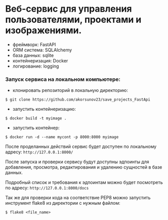# Веб-сервис для управления пользователями, проектами и изображениями.

- фреймворк: FastAPI
- ORM система: SQLAlchemy
- база данных: sqlite
- контейнеризация: Docker
- логирование: logging

### Запуск сервиса на локальном компьютере:

- клонировать репозиторий в локальную директорию:
````shell
$ git clone https://github.com/akorsunov23/save_projects_FastApi
````
- запустить контейнеризацию:
````shell
$ docker build -t myimage .
````
- запустить контейнер:
````shell
$ docker run -d --name mycont -p 8000:8000 myimage 
````

После проделанных действий сервис будет доступен по локальному адресу: `http://127.0.0.1:8000/`

После запуска и проверки сервису будут доступны эдпоинты для добавления, просмотра, редактирования и удалению сущностей в базе данных.

Подробный список и требования к эдпоинтам можно будет посмотреть по адресу: `http://127.0.0.1:8000/docs`

Так же для проверки кода на соответствие PEP8 можно запустить инструмент flake8 из директории с нужным файлом:
````shell
$ flake8 <file_name>
````